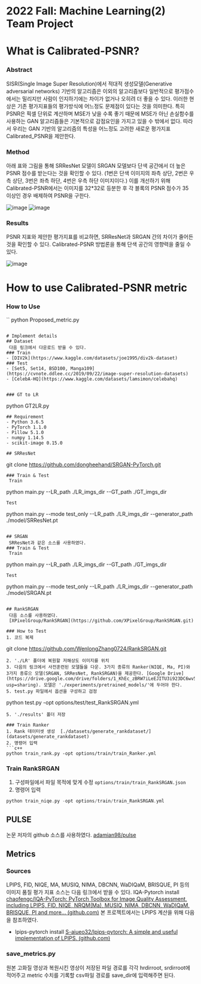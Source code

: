 # 2022 Fall: Machine Learning(2) Team Project 
#
# What is Calibrated-PSNR? 
### Abstract 
 SISR(Single Image Super Resolution)에서 적대적 생성모델(Generative adversarial networks) 기반의 알고리즘은 이외의 알고리즘보다 일반적으로 평가점수에서는 밀리지만 사람이 인지하기에는 차이가 없거나 오히려 더 좋을 수 있다. 이러한 현상은 기존 평가지표들의 평가방식에 어느정도 문제점이 있다는 것을 의미한다. 특히 PSNR은 픽셀 단위로 계산하며 MSE가 낮을 수록 좋기 때문에 MSE가 아닌 손실함수를 사용하는 GAN 알고리즘들은 기본적으로 감점요인을 가지고 있을 수 밖에서 없다. 따라서 우리는 GAN 기반의 알고리즘의 특성을 어느정도 고려한 새로운 평가지표 Calibrated_PSNR을 제안한다.

### Method 
아래 표와 그림을 통해 SRResNet 모델이 SRGAN 모델보다 단색 공간에서 더 높은 PSNR 점수를 받는다는 것을 확인할 수 있다. (1번은 단색 이미지의 좌측 상단, 2번은 우측 상단, 3번은 좌측 하단, 4번은 우측 하단 이미지이다.)
이를 개선하기 위해 Calibrated-PSNR에서는 이미지를 32*32로 등분한 후 각 블록의 PSNR 점수가 35 이상인 경우 배제하여 PSNR을 구한다. 

![image](https://github.com/zangyook/Calibrated-PSNR/assets/100524867/295ae1e4-ff2d-4012-bc6b-2c0a4f6719e7)
![image](https://github.com/zangyook/Calibrated-PSNR/assets/100524867/cddd0872-98d3-459e-a445-356fc5ab3aec)

### Results 
PSNR 지표와 제안한 평가지표를 비교하면, SRResNet과 SRGAN 간의 차이가 줄어든 것을 확인할 수 있다. Calibrated-PSNR 방법론을 통해 단색 공간의 영향력을 줄일 수 있다. 

![image](https://github.com/zangyook/Calibrated-PSNR/assets/100524867/80987054-e59a-4245-9c41-5a0916efe9f6)


# How to use Calibrated-PSNR metric
### How to Use 
``
python Proposed_metric.py
```

# Implement details
## Dataset 
 다음 링크에서 다운로드 받을 수 있다.
### Train
- [DIV2k](https://www.kaggle.com/datasets/joe1995/div2k-dataset)
### Test
- [Set5, Set14, BSD100, Manga109](https://cvnote.ddlee.cc/2019/09/22/image-super-resolution-datasets)
- [CelebA-HQ](https://www.kaggle.com/datasets/lamsimon/celebahq)


### GT to LR
```
python GT2LR.py 
```
## Requirement
- Python 3.6.5
- PyTorch 1.1.0 
- Pillow 5.1.0
- numpy 1.14.5
- scikit-image 0.15.0

## SRResNet  
```
git clone https://github.com/dongheehand/SRGAN-PyTorch.git
```
### Train & Test
 Train 
```
python main.py --LR_path ./LR_imgs_dir --GT_path ./GT_imgs_dir
```
Test
```
python main.py --mode test_only --LR_path ./LR_imgs_dir --generator_path ./model/SRResNet.pt
```

## SRGAN
 SRResNet과 같은 소스를 사용하였다. 
### Train & Test
 Train 
```
python main.py --LR_path ./LR_imgs_dir --GT_path ./GT_imgs_dir
```
Test
```
python main.py --mode test_only --LR_path ./LR_imgs_dir --generator_path ./model/SRGAN.pt
```

## RankSRGAN
 다음 소스를 사용하였다.
 [XPixelGroup/RankSRGAN](https://github.com/XPixelGroup/RankSRGAN.git)

### How to Test
1. 코드 복제 
```
git clone https://github.com/WenlongZhang0724/RankSRGAN.git
```
2. './LR' 폴더에 복원할 저해상도 이미지를 위치 
3. 다음의 링크에서 사전훈련된 모델들을 다운. 3가지 종류의 Ranker(NIQE, Ma, PI)와 3가지 종류으 모델(SRGAN, SRResNet, RankSRGAN)을 제공한다. [Google Drive](https://drive.google.com/drive/folders/1_KhEc_zBRW7iLeEJITU3i923DC6wv51T?usp=sharing). 모델은 './experiments/pretrained_models/'에 두어야 한다. 
5. test.py 파일에서 옵션을 구성하고 검정
```
python test.py -opt options/test/test_RankSRGAN.yml
```
5. './results' 폴더 저장

### Train Ranker
1. Rank 데이터셋 생성  [./datasets/generate_rankdataset/](datasets/generate_rankdataset)
2. 명령어 입력
```c++
python train_rank.py -opt options/train/train_Ranker.yml
```

### Train RankSRGAN

1. 구성파일에서 파일 목적에 맞게 수정  `options/train/train_RankSRGAN.json`
2. 명령어 입력
```c++
python train_niqe.py -opt options/train/train_RankSRGAN.yml
```

## PULSE 
 논문 저자의 github 소스를 사용하였다. [adamian98/pulse](https://github.com/adamian98/pulse)

## Metrics 
### Sources
LPIPS, FID, NIQE, MA, MUSIQ, NIMA, DBCNN, WaDIQaM, BRISQUE, PI 등의 이미지 품질 평가 지표 소스는 다음 링크에서 받을 수 있다.
IQA-Pytorch install
[chaofengc/IQA-PyTorch: PyTorch Toolbox for Image Quality Assessment, including LPIPS, FID, NIQE, NRQM(Ma), MUSIQ, NIMA, DBCNN, WaDIQaM, BRISQUE, PI and more... (github.com)](https://github.com/chaofengc/IQA-PyTorch)
본 프로젝트에서는 LPIPS 계산을 위해 다음을 참조하였다.
- lpips-pytorch install 
[S-aiueo32/lpips-pytorch: A simple and useful implementation of LPIPS. (github.com)](https://github.com/S-aiueo32/lpips-pytorch)

### save_metrics.py
 원본 고화질 영상과 복원시킨 영상이 저장된 파일 경로를 각각 hrdirroot, srdirroot에 적어주고 metric 수치를 기록할 csv파일 경로를 save_dir에 입력해주면 된다.

